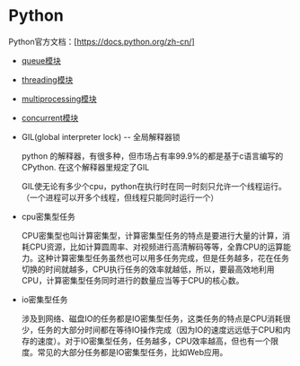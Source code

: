 # Python

Python官方文档：[https://docs.python.org/zh-cn/]

+ [queue模块](queue模块.md)

+ [threading模块](threading模块.md)

+ [multiprocessing模块](multiprocessing模块.md)

+ [concurrent模块](concurrent模块.md)

+ GIL(global interpreter lock) -- 全局解释器锁

    python 的解释器，有很多种，但市场占有率99.9%的都是基于c语言编写的CPython.  在这个解释器里规定了GIL

    GIL使无论有多少个cpu，python在执行时在同一时刻只允许一个线程运行。（一个进程可以开多个线程，但线程只能同时运行一个）

+ cpu密集型任务

    CPU密集型也叫计算密集型，计算密集型任务的特点是要进行大量的计算，消耗CPU资源，比如计算圆周率、对视频进行高清解码等等，全靠CPU的运算能力。这种计算密集型任务虽然也可以用多任务完成，但是任务越多，花在任务切换的时间就越多，CPU执行任务的效率就越低，所以，要最高效地利用CPU，计算密集型任务同时进行的数量应当等于CPU的核心数。

+ io密集型任务

    涉及到网络、磁盘IO的任务都是IO密集型任务，这类任务的特点是CPU消耗很少，任务的大部分时间都在等待IO操作完成（因为IO的速度远远低于CPU和内存的速度）。对于IO密集型任务，任务越多，CPU效率越高，但也有一个限度。常见的大部分任务都是IO密集型任务，比如Web应用。
